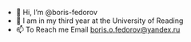 - 👋 Hi, I’m @boris-fedorov
- 🌱 I am in my third year at the University of Reading
- 📫 To Reach me Email boris.o.fedorov@yandex.ru
